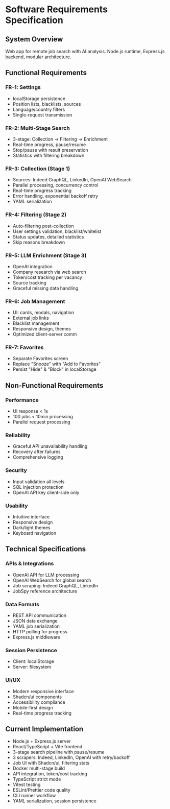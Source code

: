 # Software Requirements Specification

## System Overview

Web app for remote job search with AI analysis. Node.js runtime, Express.js backend, modular architecture.

## Functional Requirements

### FR-1: Settings

- localStorage persistence
- Position lists, blacklists, sources
- Language/country filters
- Single-request transmission

### FR-2: Multi-Stage Search

- 3-stage: Collection → Filtering → Enrichment
- Real-time progress, pause/resume
- Stop/pause with result preservation
- Statistics with filtering breakdown

### FR-3: Collection (Stage 1)

- Sources: Indeed GraphQL, LinkedIn, OpenAI WebSearch
- Parallel processing, concurrency control
- Real-time progress tracking
- Error handling, exponential backoff retry
- YAML serialization

### FR-4: Filtering (Stage 2)

- Auto-filtering post-collection
- User settings validation, blacklist/whitelist
- Status updates, detailed statistics
- Skip reasons breakdown

### FR-5: LLM Enrichment (Stage 3)

- OpenAI integration
- Company research via web search
- Token/cost tracking per vacancy
- Source tracking
- Graceful missing data handling

### FR-6: Job Management

- UI: cards, modals, navigation
- External job links
- Blacklist management
- Responsive design, themes
- Optimized client-server comm

### FR-7: Favorites

- Separate Favorites screen
- Replace "Snooze" with "Add to Favorites"
- Persist "Hide" & "Block" in localStorage

## Non-Functional Requirements

### Performance

- UI response < 1s
- 100 jobs < 10min processing
- Parallel request processing

### Reliability

- Graceful API unavailability handling
- Recovery after failures
- Comprehensive logging

### Security

- Input validation all levels
- SQL injection protection
- OpenAI API key client-side only

### Usability

- Intuitive interface
- Responsive design
- Dark/light themes
- Keyboard navigation

## Technical Specifications

### APIs & Integrations

- OpenAI API for LLM processing
- OpenAI WebSearch for global search
- Job scraping: Indeed GraphQL, LinkedIn
- JobSpy reference architecture

### Data Formats

- REST API communication
- JSON data exchange
- YAML job serialization
- HTTP polling for progress
- Express.js middleware

### Session Persistence

- Client: localStorage
- Server: filesystem

### UI/UX

- Modern responsive interface
- Shadcn/ui components
- Accessibility compliance
- Mobile-first design
- Real-time progress tracking

## Current Implementation

- Node.js + Express.js server
- React/TypeScript + Vite frontend
- 3-stage search pipeline with pause/resume
- 3 scrapers: Indeed, LinkedIn, OpenAI with retry/backoff
- Job UI with Shadcn/ui, filtering stats
- Docker multi-stage build
- API integration, token/cost tracking
- TypeScript strict mode
- Vitest testing
- ESLint/Prettier code quality
- CLI runner workflow
- YAML serialization, session persistence
